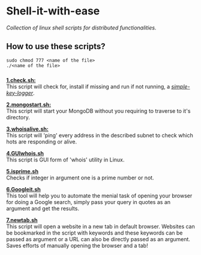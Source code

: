 # Shell-it-with-ease
 _Collection of linux shell scripts for distributed functionalities._

## How to use these scripts?
```
sudo chmod 777 <name of the file>
./<name of the file>
```

###

[**1.check.sh:**](https://github.com/Hrishikesh-Padhye/Shell-it-with-ease/blob/master/1.check.sh)
<br>
This script will check for, install if missing and run if not running, a [_simple-key-logger_](https://github.com/gsingh93/simple-key-logger).
<br>

[**2.mongostart.sh:**](https://github.com/Hrishikesh-Padhye/Shell-it-with-ease/blob/master/2.mongostart.sh)
<br>
This script will start your MongoDB without you requiring to traverse to it's directory.
<br>

[**3.whoisalive.sh:**](https://github.com/Hrishikesh-Padhye/Shell-it-with-ease/blob/master/3.whoisalive.sh)
<br>
This script will 'ping' every address in the described subnet to check which hots are responding or alive.
<br>

[**4.GUIwhois.sh**](https://github.com/Hrishikesh-Padhye/Shell-it-with-ease/blob/master/4.GUIwhois.sh)
<br>
This script is GUI form of 'whois' utility in Linux.
<br>

[**5.isprime.sh**](https://github.com/Hrishikesh-Padhye/Shell-it-with-ease/blob/master/5.isprime.sh)
<br>
Checks if integer in argument one is a prime number or not.
<br>

[**6.Googleit.sh**](https://github.com/Hrishikesh-Padhye/Shell-it-with-ease/blob/master/6.Googleit.sh)
<br>
This tool will help you to automate the menial task of opening your browser for doing a Google search, simply pass your query in quotes as an argument and get the results.
<br>

[**7.newtab.sh**](https://github.com/Hrishikesh-Padhye/Shell-it-with-ease/blob/master/7.newtab.sh)
<br>
This script will open a website in a new tab in default browser. Websites can be bookmarked in the script with keywords and these keywords can be passed as argument or a URL can also be directly passed as an argument. Saves efforts of manually opening the browser and a tab!
<br>
